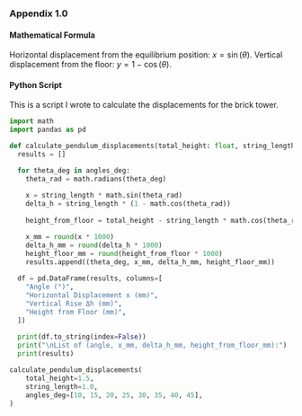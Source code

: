 ### Appendix 1.0
#### Mathematical Formula
Horizontal displacement from the equilibrium position: $x=\sin(\theta)$.
Vertical displacement from the floor:  $y=1-\cos(\theta)$.
#### Python Script
This is a script I wrote to calculate the displacements for the brick tower.
```python
import math
import pandas as pd

def calculate_pendulum_displacements(total_height: float, string_length: float, angles_deg: list[int]):
  results = []

  for theta_deg in angles_deg:
    theta_rad = math.radians(theta_deg)
      
    x = string_length * math.sin(theta_rad)
    delta_h = string_length * (1 - math.cos(theta_rad))
      
    height_from_floor = total_height - string_length * math.cos(theta_rad)

    x_mm = round(x * 1000)
    delta_h_mm = round(delta_h * 1000)
    height_floor_mm = round(height_from_floor * 1000)
    results.append((theta_deg, x_mm, delta_h_mm, height_floor_mm))
  
  df = pd.DataFrame(results, columns=[
    "Angle (°)",
    "Horizontal Displacement x (mm)",
    "Vertical Rise Δh (mm)",
    "Height from Floor (mm)",
  ])
  
  print(df.to_string(index=False))
  print("\nList of (angle, x_mm, delta_h_mm, height_from_floor_mm):")
  print(results)   

calculate_pendulum_displacements(
    total_height=1.5,
    string_length=1.0,
    angles_deg=[10, 15, 20, 25, 30, 35, 40, 45],
)
```